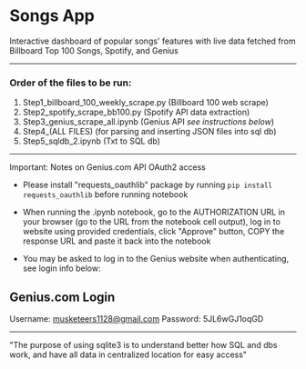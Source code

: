 # Songs App
Interactive dashboard of popular songs' features with live data fetched from Billboard Top 100 Songs, Spotify, and Genius

-------------

### Order of the files to be run:
1. Step1_billboard_100_weekly_scrape.py (Billboard 100 web scrape)
2. Step2_spotify_scrape_bb100.py (Spotify API data extraction)
3. Step3_genius_scrape_all.ipynb (Genius API *see instructions below*)
4. Step4_(ALL FILES) (for parsing and inserting JSON files into sql db)
5. Step5_sqldb_2.ipynb (Txt to SQL db)


---

Important: Notes on Genius.com API OAuth2 access
- Please install "requests_oauthlib" package by running `pip install requests_oauthlib` before running notebook
- When running the .ipynb notebook, go to the AUTHORIZATION URL in your browser (go to the URL from the notebook cell output), log in to website using provided credentials, click "Approve" button, COPY the response URL and paste it back into the notebook

- You may be asked to log in to the Genius website when authenticating, see login info below:

Genius.com Login
---
Username: musketeers1128@gmail.com
Password: 5JL6wGJ1oqGD

---
"The purpose of using sqlite3 is to understand better how SQL and dbs work, and have all data in centralized location for easy access"

